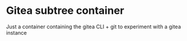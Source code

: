 # Gitea subtree container

Just a container containing the gitea CLI + git to experiment with a gitea instance
